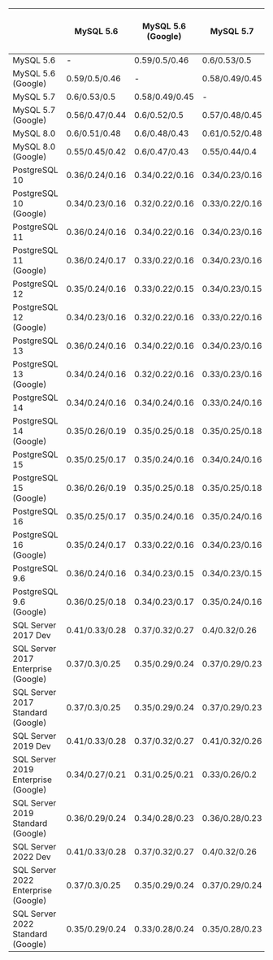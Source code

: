 | |MySQL 5.6|MySQL 5.6 (Google)|MySQL 5.7|MySQL 5.7 (Google)|MySQL 8.0|MySQL 8.0 (Google)|PostgreSQL 10|PostgreSQL 10 (Google)|PostgreSQL 11|PostgreSQL 11 (Google)|PostgreSQL 12|PostgreSQL 12 (Google)|PostgreSQL 13|PostgreSQL 13 (Google)|PostgreSQL 14|PostgreSQL 14 (Google)|PostgreSQL 15|PostgreSQL 15 (Google)|PostgreSQL 16|PostgreSQL 16 (Google)|PostgreSQL 9.6|PostgreSQL 9.6 (Google)|SQL Server 2017 Dev|SQL Server 2017 Enterprise (Google)|SQL Server 2017 Standard (Google)|SQL Server 2019 Dev|SQL Server 2019 Enterprise (Google)|SQL Server 2019 Standard (Google)|SQL Server 2022 Dev|SQL Server 2022 Enterprise (Google)|SQL Server 2022 Standard (Google)|
|---|---|---|---|---|---|---|---|---|---|---|---|---|---|---|---|---|---|---|---|---|---|---|---|---|---|---|---|---|---|---|---|
| MySQL 5.6 | - | 0.59/0.5/0.46 | 0.6/0.53/0.5 | 0.56/0.47/0.44 | 0.6/0.51/0.48 | 0.55/0.45/0.42 | 0.36/0.24/0.16 | 0.34/0.23/0.16 | 0.36/0.24/0.16 | 0.36/0.24/0.17 | 0.35/0.24/0.16 | 0.34/0.23/0.16 | 0.36/0.24/0.16 | 0.34/0.24/0.16 | 0.34/0.24/0.16 | 0.35/0.26/0.19 | 0.35/0.25/0.17 | 0.36/0.26/0.19 | 0.35/0.25/0.17 | 0.35/0.24/0.17 | 0.36/0.24/0.16 | 0.36/0.25/0.18 | 0.41/0.33/0.28 | 0.37/0.3/0.25 | 0.37/0.3/0.25 | 0.41/0.33/0.28 | 0.34/0.27/0.21 | 0.36/0.29/0.24 | 0.41/0.33/0.28 | 0.37/0.3/0.25 | 0.35/0.29/0.24 |
| MySQL 5.6 (Google) | 0.59/0.5/0.46 | - | 0.58/0.49/0.45 | 0.6/0.52/0.5 | 0.6/0.48/0.43 | 0.6/0.47/0.43 | 0.34/0.22/0.16 | 0.32/0.22/0.16 | 0.34/0.22/0.16 | 0.33/0.22/0.16 | 0.33/0.22/0.15 | 0.32/0.22/0.16 | 0.34/0.22/0.16 | 0.32/0.22/0.16 | 0.34/0.24/0.16 | 0.35/0.25/0.18 | 0.35/0.24/0.16 | 0.35/0.25/0.18 | 0.35/0.24/0.16 | 0.33/0.22/0.16 | 0.34/0.23/0.15 | 0.34/0.23/0.17 | 0.37/0.32/0.27 | 0.35/0.29/0.24 | 0.35/0.29/0.24 | 0.37/0.32/0.27 | 0.31/0.25/0.21 | 0.34/0.28/0.23 | 0.37/0.32/0.27 | 0.35/0.29/0.24 | 0.33/0.28/0.24 |
| MySQL 5.7 | 0.6/0.53/0.5 | 0.58/0.49/0.45 | - | 0.57/0.48/0.45 | 0.61/0.52/0.48 | 0.55/0.44/0.4 | 0.34/0.23/0.16 | 0.33/0.22/0.16 | 0.34/0.23/0.16 | 0.34/0.23/0.16 | 0.34/0.23/0.15 | 0.33/0.22/0.16 | 0.34/0.23/0.16 | 0.33/0.23/0.16 | 0.33/0.24/0.16 | 0.35/0.25/0.18 | 0.34/0.24/0.16 | 0.35/0.25/0.18 | 0.35/0.24/0.16 | 0.34/0.23/0.16 | 0.34/0.23/0.15 | 0.35/0.24/0.16 | 0.4/0.32/0.26 | 0.37/0.29/0.23 | 0.37/0.29/0.23 | 0.41/0.32/0.26 | 0.33/0.26/0.2 | 0.36/0.28/0.23 | 0.4/0.32/0.26 | 0.37/0.29/0.24 | 0.35/0.28/0.23 |
| MySQL 5.7 (Google) | 0.56/0.47/0.44 | 0.6/0.52/0.5 | 0.57/0.48/0.45 | - | 0.57/0.46/0.42 | 0.58/0.47/0.42 | 0.31/0.21/0.15 | 0.3/0.2/0.15 | 0.31/0.21/0.15 | 0.29/0.21/0.15 | 0.3/0.21/0.15 | 0.3/0.2/0.15 | 0.31/0.21/0.15 | 0.29/0.21/0.15 | 0.31/0.23/0.15 | 0.32/0.23/0.17 | 0.32/0.23/0.16 | 0.32/0.24/0.17 | 0.32/0.23/0.16 | 0.3/0.21/0.15 | 0.31/0.21/0.15 | 0.31/0.22/0.16 | 0.34/0.29/0.25 | 0.32/0.26/0.22 | 0.32/0.26/0.22 | 0.35/0.29/0.25 | 0.29/0.23/0.19 | 0.32/0.26/0.22 | 0.34/0.29/0.25 | 0.32/0.26/0.22 | 0.31/0.26/0.22 |
| MySQL 8.0 | 0.6/0.51/0.48 | 0.6/0.48/0.43 | 0.61/0.52/0.48 | 0.57/0.46/0.42 | - | 0.58/0.47/0.43 | 0.35/0.23/0.16 | 0.33/0.23/0.16 | 0.35/0.23/0.16 | 0.34/0.23/0.17 | 0.35/0.23/0.16 | 0.33/0.23/0.16 | 0.35/0.23/0.16 | 0.33/0.23/0.16 | 0.34/0.24/0.16 | 0.35/0.25/0.18 | 0.35/0.24/0.16 | 0.36/0.25/0.18 | 0.36/0.24/0.17 | 0.35/0.23/0.17 | 0.35/0.23/0.16 | 0.36/0.24/0.17 | 0.42/0.32/0.26 | 0.38/0.29/0.23 | 0.38/0.29/0.23 | 0.42/0.33/0.26 | 0.34/0.25/0.2 | 0.37/0.28/0.22 | 0.42/0.32/0.26 | 0.38/0.29/0.23 | 0.36/0.28/0.23 |
| MySQL 8.0 (Google) | 0.55/0.45/0.42 | 0.6/0.47/0.43 | 0.55/0.44/0.4 | 0.58/0.47/0.42 | 0.58/0.47/0.43 | - | 0.35/0.25/0.19 | 0.33/0.25/0.19 | 0.35/0.25/0.19 | 0.35/0.26/0.19 | 0.34/0.25/0.18 | 0.33/0.24/0.19 | 0.35/0.25/0.19 | 0.33/0.25/0.19 | 0.36/0.27/0.19 | 0.37/0.28/0.22 | 0.37/0.27/0.2 | 0.37/0.28/0.22 | 0.37/0.27/0.2 | 0.34/0.25/0.19 | 0.35/0.25/0.18 | 0.35/0.26/0.2 | 0.34/0.31/0.29 | 0.31/0.28/0.26 | 0.31/0.28/0.26 | 0.34/0.31/0.3 | 0.28/0.25/0.23 | 0.3/0.27/0.25 | 0.34/0.31/0.29 | 0.31/0.28/0.26 | 0.31/0.28/0.27 |
| PostgreSQL 10 | 0.36/0.24/0.16 | 0.34/0.22/0.16 | 0.34/0.23/0.16 | 0.31/0.21/0.15 | 0.35/0.23/0.16 | 0.35/0.25/0.19 | - | 0.79/0.74/0.67 | 0.89/0.87/0.84 | 0.81/0.76/0.68 | 0.88/0.86/0.82 | 0.78/0.74/0.66 | 0.89/0.87/0.84 | 0.78/0.74/0.67 | 0.76/0.76/0.69 | 0.73/0.69/0.6 | 0.79/0.76/0.7 | 0.73/0.68/0.58 | 0.8/0.77/0.71 | 0.8/0.75/0.67 | 0.85/0.82/0.78 | 0.82/0.77/0.69 | 0.52/0.44/0.31 | 0.46/0.38/0.25 | 0.46/0.38/0.25 | 0.52/0.44/0.31 | 0.42/0.33/0.22 | 0.46/0.37/0.25 | 0.52/0.44/0.31 | 0.46/0.38/0.26 | 0.47/0.38/0.26 |
| PostgreSQL 10 (Google) | 0.34/0.23/0.16 | 0.32/0.22/0.16 | 0.33/0.22/0.16 | 0.3/0.2/0.15 | 0.33/0.23/0.16 | 0.33/0.25/0.19 | 0.79/0.74/0.67 | - | 0.79/0.74/0.67 | 0.83/0.79/0.73 | 0.78/0.73/0.66 | 0.81/0.76/0.71 | 0.79/0.74/0.67 | 0.81/0.77/0.72 | 0.68/0.65/0.56 | 0.75/0.71/0.64 | 0.71/0.66/0.57 | 0.74/0.7/0.62 | 0.72/0.67/0.58 | 0.82/0.77/0.71 | 0.78/0.73/0.66 | 0.84/0.79/0.73 | 0.51/0.43/0.33 | 0.45/0.37/0.27 | 0.45/0.37/0.27 | 0.51/0.44/0.33 | 0.41/0.33/0.23 | 0.45/0.37/0.27 | 0.51/0.43/0.33 | 0.45/0.37/0.27 | 0.47/0.39/0.28 |
| PostgreSQL 11 | 0.36/0.24/0.16 | 0.34/0.22/0.16 | 0.34/0.23/0.16 | 0.31/0.21/0.15 | 0.35/0.23/0.16 | 0.35/0.25/0.19 | 0.89/0.87/0.84 | 0.79/0.74/0.67 | - | 0.82/0.76/0.69 | 0.88/0.86/0.82 | 0.78/0.74/0.66 | 0.89/0.87/0.84 | 0.78/0.74/0.67 | 0.76/0.76/0.69 | 0.73/0.69/0.6 | 0.79/0.76/0.7 | 0.73/0.68/0.58 | 0.79/0.77/0.71 | 0.8/0.75/0.67 | 0.85/0.82/0.78 | 0.82/0.77/0.69 | 0.52/0.44/0.31 | 0.46/0.38/0.26 | 0.46/0.38/0.26 | 0.52/0.44/0.31 | 0.42/0.33/0.22 | 0.46/0.37/0.25 | 0.52/0.44/0.31 | 0.46/0.38/0.26 | 0.47/0.38/0.26 |
| PostgreSQL 11 (Google) | 0.36/0.24/0.17 | 0.33/0.22/0.16 | 0.34/0.23/0.16 | 0.29/0.21/0.15 | 0.34/0.23/0.17 | 0.35/0.26/0.19 | 0.81/0.76/0.68 | 0.83/0.79/0.73 | 0.82/0.76/0.69 | - | 0.79/0.75/0.68 | 0.83/0.79/0.74 | 0.8/0.76/0.69 | 0.83/0.79/0.73 | 0.69/0.67/0.58 | 0.76/0.73/0.65 | 0.72/0.68/0.59 | 0.76/0.72/0.63 | 0.73/0.69/0.6 | 0.84/0.79/0.72 | 0.8/0.75/0.67 | 0.86/0.81/0.74 | 0.52/0.44/0.33 | 0.46/0.38/0.27 | 0.46/0.38/0.27 | 0.52/0.45/0.34 | 0.41/0.34/0.24 | 0.45/0.38/0.27 | 0.52/0.44/0.33 | 0.46/0.38/0.27 | 0.47/0.4/0.28 |
| PostgreSQL 12 | 0.35/0.24/0.16 | 0.33/0.22/0.15 | 0.34/0.23/0.15 | 0.3/0.21/0.15 | 0.35/0.23/0.16 | 0.34/0.25/0.18 | 0.88/0.86/0.82 | 0.78/0.73/0.66 | 0.88/0.86/0.82 | 0.79/0.75/0.68 | - | 0.77/0.73/0.66 | 0.88/0.86/0.82 | 0.77/0.73/0.66 | 0.75/0.75/0.68 | 0.72/0.68/0.59 | 0.77/0.75/0.69 | 0.72/0.68/0.57 | 0.78/0.76/0.7 | 0.79/0.74/0.67 | 0.84/0.81/0.77 | 0.81/0.76/0.68 | 0.51/0.43/0.31 | 0.46/0.37/0.25 | 0.46/0.37/0.25 | 0.51/0.44/0.31 | 0.42/0.33/0.22 | 0.45/0.37/0.25 | 0.51/0.43/0.31 | 0.46/0.37/0.25 | 0.46/0.38/0.25 |
| PostgreSQL 12 (Google) | 0.34/0.23/0.16 | 0.32/0.22/0.16 | 0.33/0.22/0.16 | 0.3/0.2/0.15 | 0.33/0.23/0.16 | 0.33/0.24/0.19 | 0.78/0.74/0.66 | 0.81/0.76/0.71 | 0.78/0.74/0.66 | 0.83/0.79/0.74 | 0.77/0.73/0.66 | - | 0.78/0.74/0.67 | 0.8/0.77/0.71 | 0.67/0.65/0.56 | 0.74/0.71/0.63 | 0.7/0.66/0.57 | 0.73/0.7/0.61 | 0.71/0.67/0.58 | 0.81/0.77/0.7 | 0.77/0.73/0.65 | 0.83/0.79/0.72 | 0.5/0.43/0.32 | 0.44/0.37/0.27 | 0.44/0.37/0.27 | 0.51/0.44/0.33 | 0.4/0.33/0.23 | 0.44/0.37/0.26 | 0.5/0.43/0.32 | 0.44/0.37/0.27 | 0.46/0.38/0.27 |
| PostgreSQL 13 | 0.36/0.24/0.16 | 0.34/0.22/0.16 | 0.34/0.23/0.16 | 0.31/0.21/0.15 | 0.35/0.23/0.16 | 0.35/0.25/0.19 | 0.89/0.87/0.84 | 0.79/0.74/0.67 | 0.89/0.87/0.84 | 0.8/0.76/0.69 | 0.88/0.86/0.82 | 0.78/0.74/0.67 | - | 0.78/0.74/0.67 | 0.76/0.76/0.69 | 0.73/0.69/0.6 | 0.79/0.77/0.7 | 0.73/0.69/0.58 | 0.79/0.77/0.71 | 0.8/0.75/0.67 | 0.85/0.82/0.78 | 0.82/0.77/0.69 | 0.52/0.44/0.31 | 0.46/0.38/0.26 | 0.46/0.38/0.26 | 0.52/0.44/0.31 | 0.42/0.33/0.22 | 0.46/0.37/0.25 | 0.52/0.44/0.31 | 0.46/0.38/0.26 | 0.47/0.38/0.26 |
| PostgreSQL 13 (Google) | 0.34/0.24/0.16 | 0.32/0.22/0.16 | 0.33/0.23/0.16 | 0.29/0.21/0.15 | 0.33/0.23/0.16 | 0.33/0.25/0.19 | 0.78/0.74/0.67 | 0.81/0.77/0.72 | 0.78/0.74/0.67 | 0.83/0.79/0.73 | 0.77/0.73/0.66 | 0.8/0.77/0.71 | 0.78/0.74/0.67 | - | 0.67/0.66/0.56 | 0.75/0.72/0.65 | 0.7/0.66/0.58 | 0.74/0.7/0.62 | 0.71/0.67/0.58 | 0.82/0.77/0.71 | 0.77/0.73/0.66 | 0.84/0.79/0.73 | 0.5/0.43/0.33 | 0.44/0.37/0.27 | 0.44/0.37/0.27 | 0.51/0.44/0.33 | 0.4/0.33/0.23 | 0.44/0.37/0.27 | 0.5/0.43/0.33 | 0.44/0.37/0.27 | 0.46/0.39/0.28 |
| PostgreSQL 14 | 0.34/0.24/0.16 | 0.34/0.24/0.16 | 0.33/0.24/0.16 | 0.31/0.23/0.15 | 0.34/0.24/0.16 | 0.36/0.27/0.19 | 0.76/0.76/0.69 | 0.68/0.65/0.56 | 0.76/0.76/0.69 | 0.69/0.67/0.58 | 0.75/0.75/0.68 | 0.67/0.65/0.56 | 0.76/0.76/0.69 | 0.67/0.66/0.56 | - | 0.85/0.8/0.73 | 0.92/0.87/0.82 | 0.86/0.81/0.71 | 0.89/0.86/0.81 | 0.69/0.66/0.57 | 0.73/0.72/0.65 | 0.71/0.68/0.58 | 0.49/0.44/0.31 | 0.45/0.39/0.26 | 0.45/0.39/0.26 | 0.49/0.44/0.31 | 0.41/0.34/0.23 | 0.44/0.38/0.26 | 0.49/0.44/0.31 | 0.45/0.39/0.26 | 0.46/0.4/0.27 |
| PostgreSQL 14 (Google) | 0.35/0.26/0.19 | 0.35/0.25/0.18 | 0.35/0.25/0.18 | 0.32/0.23/0.17 | 0.35/0.25/0.18 | 0.37/0.28/0.22 | 0.73/0.69/0.6 | 0.75/0.71/0.64 | 0.73/0.69/0.6 | 0.76/0.73/0.65 | 0.72/0.68/0.59 | 0.74/0.71/0.63 | 0.73/0.69/0.6 | 0.75/0.72/0.65 | 0.85/0.8/0.73 | - | 0.87/0.82/0.74 | 0.91/0.87/0.82 | 0.89/0.82/0.74 | 0.75/0.72/0.63 | 0.72/0.68/0.59 | 0.77/0.73/0.65 | 0.51/0.46/0.36 | 0.47/0.41/0.3 | 0.47/0.41/0.3 | 0.52/0.46/0.36 | 0.42/0.36/0.26 | 0.46/0.39/0.29 | 0.51/0.46/0.36 | 0.47/0.41/0.3 | 0.48/0.43/0.31 |
| PostgreSQL 15 | 0.35/0.25/0.17 | 0.35/0.24/0.16 | 0.34/0.24/0.16 | 0.32/0.23/0.16 | 0.35/0.24/0.16 | 0.37/0.27/0.2 | 0.79/0.76/0.7 | 0.71/0.66/0.57 | 0.79/0.76/0.7 | 0.72/0.68/0.59 | 0.77/0.75/0.69 | 0.7/0.66/0.57 | 0.79/0.77/0.7 | 0.7/0.66/0.58 | 0.92/0.87/0.82 | 0.87/0.82/0.74 | - | 0.87/0.81/0.73 | 0.95/0.91/0.87 | 0.71/0.67/0.58 | 0.76/0.73/0.66 | 0.73/0.69/0.6 | 0.51/0.44/0.32 | 0.47/0.4/0.27 | 0.47/0.4/0.27 | 0.51/0.45/0.32 | 0.42/0.35/0.23 | 0.48/0.39/0.27 | 0.51/0.44/0.32 | 0.47/0.4/0.27 | 0.48/0.4/0.27 |
| PostgreSQL 15 (Google) | 0.36/0.26/0.19 | 0.35/0.25/0.18 | 0.35/0.25/0.18 | 0.32/0.24/0.17 | 0.36/0.25/0.18 | 0.37/0.28/0.22 | 0.73/0.68/0.58 | 0.74/0.7/0.62 | 0.73/0.68/0.58 | 0.76/0.72/0.63 | 0.72/0.68/0.57 | 0.73/0.7/0.61 | 0.73/0.69/0.58 | 0.74/0.7/0.62 | 0.86/0.81/0.71 | 0.91/0.87/0.82 | 0.87/0.81/0.73 | - | 0.88/0.83/0.75 | 0.75/0.71/0.62 | 0.72/0.68/0.57 | 0.77/0.73/0.64 | 0.52/0.46/0.36 | 0.47/0.41/0.3 | 0.47/0.41/0.3 | 0.52/0.47/0.36 | 0.43/0.36/0.26 | 0.46/0.4/0.29 | 0.52/0.46/0.36 | 0.47/0.41/0.3 | 0.49/0.43/0.32 |
| PostgreSQL 16 | 0.35/0.25/0.17 | 0.35/0.24/0.16 | 0.35/0.24/0.16 | 0.32/0.23/0.16 | 0.36/0.24/0.17 | 0.37/0.27/0.2 | 0.8/0.77/0.71 | 0.72/0.67/0.58 | 0.79/0.77/0.71 | 0.73/0.69/0.6 | 0.78/0.76/0.7 | 0.71/0.67/0.58 | 0.79/0.77/0.71 | 0.71/0.67/0.58 | 0.89/0.86/0.81 | 0.89/0.82/0.74 | 0.95/0.91/0.87 | 0.88/0.83/0.75 | - | 0.73/0.68/0.6 | 0.77/0.74/0.67 | 0.75/0.7/0.61 | 0.51/0.45/0.33 | 0.47/0.4/0.27 | 0.47/0.4/0.27 | 0.51/0.45/0.33 | 0.42/0.35/0.24 | 0.46/0.39/0.27 | 0.51/0.45/0.33 | 0.47/0.4/0.27 | 0.48/0.41/0.28 |
| PostgreSQL 16 (Google) | 0.35/0.24/0.17 | 0.33/0.22/0.16 | 0.34/0.23/0.16 | 0.3/0.21/0.15 | 0.35/0.23/0.17 | 0.34/0.25/0.19 | 0.8/0.75/0.67 | 0.82/0.77/0.71 | 0.8/0.75/0.67 | 0.84/0.79/0.72 | 0.79/0.74/0.67 | 0.81/0.77/0.7 | 0.8/0.75/0.67 | 0.82/0.77/0.71 | 0.69/0.66/0.57 | 0.75/0.72/0.63 | 0.71/0.67/0.58 | 0.75/0.71/0.62 | 0.73/0.68/0.6 | - | 0.81/0.76/0.7 | 0.86/0.81/0.76 | 0.52/0.44/0.33 | 0.46/0.38/0.27 | 0.46/0.38/0.27 | 0.52/0.44/0.33 | 0.41/0.33/0.24 | 0.46/0.37/0.27 | 0.52/0.44/0.33 | 0.46/0.38/0.27 | 0.47/0.39/0.28 |
| PostgreSQL 9.6 | 0.36/0.24/0.16 | 0.34/0.23/0.15 | 0.34/0.23/0.15 | 0.31/0.21/0.15 | 0.35/0.23/0.16 | 0.35/0.25/0.18 | 0.85/0.82/0.78 | 0.78/0.73/0.66 | 0.85/0.82/0.78 | 0.8/0.75/0.67 | 0.84/0.81/0.77 | 0.77/0.73/0.65 | 0.85/0.82/0.78 | 0.77/0.73/0.66 | 0.73/0.72/0.65 | 0.72/0.68/0.59 | 0.76/0.73/0.66 | 0.72/0.68/0.57 | 0.77/0.74/0.67 | 0.81/0.76/0.7 | - | 0.82/0.77/0.71 | 0.52/0.44/0.32 | 0.47/0.38/0.26 | 0.47/0.38/0.26 | 0.52/0.44/0.32 | 0.42/0.34/0.23 | 0.46/0.38/0.26 | 0.52/0.44/0.32 | 0.47/0.39/0.26 | 0.47/0.39/0.26 |
| PostgreSQL 9.6 (Google) | 0.36/0.25/0.18 | 0.34/0.23/0.17 | 0.35/0.24/0.16 | 0.31/0.22/0.16 | 0.36/0.24/0.17 | 0.35/0.26/0.2 | 0.82/0.77/0.69 | 0.84/0.79/0.73 | 0.82/0.77/0.69 | 0.86/0.81/0.74 | 0.81/0.76/0.68 | 0.83/0.79/0.72 | 0.82/0.77/0.69 | 0.84/0.79/0.73 | 0.71/0.68/0.58 | 0.77/0.73/0.65 | 0.73/0.69/0.6 | 0.77/0.73/0.64 | 0.75/0.7/0.61 | 0.86/0.81/0.76 | 0.82/0.77/0.71 | - | 0.53/0.45/0.34 | 0.47/0.39/0.28 | 0.47/0.39/0.28 | 0.54/0.46/0.34 | 0.43/0.34/0.24 | 0.47/0.38/0.28 | 0.53/0.45/0.34 | 0.47/0.39/0.28 | 0.49/0.4/0.28 |
| SQL Server 2017 Dev | 0.41/0.33/0.28 | 0.37/0.32/0.27 | 0.4/0.32/0.26 | 0.34/0.29/0.25 | 0.42/0.32/0.26 | 0.34/0.31/0.29 | 0.52/0.44/0.31 | 0.51/0.43/0.33 | 0.52/0.44/0.31 | 0.52/0.44/0.33 | 0.51/0.43/0.31 | 0.5/0.43/0.32 | 0.52/0.44/0.31 | 0.5/0.43/0.33 | 0.49/0.44/0.31 | 0.51/0.46/0.36 | 0.51/0.44/0.32 | 0.52/0.46/0.36 | 0.51/0.45/0.33 | 0.52/0.44/0.33 | 0.52/0.44/0.32 | 0.53/0.45/0.34 | - | 0.82/0.75/0.68 | 0.82/0.75/0.68 | 0.99/0.99/0.99 | 0.73/0.65/0.59 | 0.79/0.72/0.66 | 0.99/0.99/0.99 | 0.81/0.74/0.68 | 0.76/0.7/0.63 |
| SQL Server 2017 Enterprise (Google) | 0.37/0.3/0.25 | 0.35/0.29/0.24 | 0.37/0.29/0.23 | 0.32/0.26/0.22 | 0.38/0.29/0.23 | 0.31/0.28/0.26 | 0.46/0.38/0.25 | 0.45/0.37/0.27 | 0.46/0.38/0.26 | 0.46/0.38/0.27 | 0.46/0.37/0.25 | 0.44/0.37/0.27 | 0.46/0.38/0.26 | 0.44/0.37/0.27 | 0.45/0.39/0.26 | 0.47/0.41/0.3 | 0.47/0.4/0.27 | 0.47/0.41/0.3 | 0.47/0.4/0.27 | 0.46/0.38/0.27 | 0.47/0.38/0.26 | 0.47/0.39/0.28 | 0.82/0.75/0.68 | - | 1.0/1.0/1.0 | 0.81/0.74/0.68 | 0.75/0.68/0.62 | 0.81/0.75/0.7 | 0.81/0.74/0.68 | 0.99/0.99/0.98 | 0.96/0.96/0.95 |
| SQL Server 2017 Standard (Google) | 0.37/0.3/0.25 | 0.35/0.29/0.24 | 0.37/0.29/0.23 | 0.32/0.26/0.22 | 0.38/0.29/0.23 | 0.31/0.28/0.26 | 0.46/0.38/0.25 | 0.45/0.37/0.27 | 0.46/0.38/0.26 | 0.46/0.38/0.27 | 0.46/0.37/0.25 | 0.44/0.37/0.27 | 0.46/0.38/0.26 | 0.44/0.37/0.27 | 0.45/0.39/0.26 | 0.47/0.41/0.3 | 0.47/0.4/0.27 | 0.47/0.41/0.3 | 0.47/0.4/0.27 | 0.46/0.38/0.27 | 0.47/0.38/0.26 | 0.47/0.39/0.28 | 0.82/0.75/0.68 | 1.0/1.0/1.0 | - | 0.81/0.74/0.68 | 0.75/0.68/0.62 | 0.81/0.75/0.7 | 0.81/0.74/0.68 | 0.99/0.99/0.98 | 0.96/0.96/0.95 |
| SQL Server 2019 Dev | 0.41/0.33/0.28 | 0.37/0.32/0.27 | 0.41/0.32/0.26 | 0.35/0.29/0.25 | 0.42/0.33/0.26 | 0.34/0.31/0.3 | 0.52/0.44/0.31 | 0.51/0.44/0.33 | 0.52/0.44/0.31 | 0.52/0.45/0.34 | 0.51/0.44/0.31 | 0.51/0.44/0.33 | 0.52/0.44/0.31 | 0.51/0.44/0.33 | 0.49/0.44/0.31 | 0.52/0.46/0.36 | 0.51/0.45/0.32 | 0.52/0.47/0.36 | 0.51/0.45/0.33 | 0.52/0.44/0.33 | 0.52/0.44/0.32 | 0.54/0.46/0.34 | 0.99/0.99/0.99 | 0.81/0.74/0.68 | 0.81/0.74/0.68 | - | 0.74/0.66/0.59 | 0.8/0.73/0.66 | 0.99/0.99/0.99 | 0.81/0.75/0.68 | 0.76/0.7/0.63 |
| SQL Server 2019 Enterprise (Google) | 0.34/0.27/0.21 | 0.31/0.25/0.21 | 0.33/0.26/0.2 | 0.29/0.23/0.19 | 0.34/0.25/0.2 | 0.28/0.25/0.23 | 0.42/0.33/0.22 | 0.41/0.33/0.23 | 0.42/0.33/0.22 | 0.41/0.34/0.24 | 0.42/0.33/0.22 | 0.4/0.33/0.23 | 0.42/0.33/0.22 | 0.4/0.33/0.23 | 0.41/0.34/0.23 | 0.42/0.36/0.26 | 0.42/0.35/0.23 | 0.43/0.36/0.26 | 0.42/0.35/0.24 | 0.41/0.33/0.24 | 0.42/0.34/0.23 | 0.43/0.34/0.24 | 0.73/0.65/0.59 | 0.75/0.68/0.62 | 0.75/0.68/0.62 | 0.74/0.66/0.59 | - | 0.74/0.67/0.61 | 0.74/0.65/0.59 | 0.75/0.68/0.62 | 0.7/0.63/0.57 |
| SQL Server 2019 Standard (Google) | 0.36/0.29/0.24 | 0.34/0.28/0.23 | 0.36/0.28/0.23 | 0.32/0.26/0.22 | 0.37/0.28/0.22 | 0.3/0.27/0.25 | 0.46/0.37/0.25 | 0.45/0.37/0.27 | 0.46/0.37/0.25 | 0.45/0.38/0.27 | 0.45/0.37/0.25 | 0.44/0.37/0.26 | 0.46/0.37/0.25 | 0.44/0.37/0.27 | 0.44/0.38/0.26 | 0.46/0.39/0.29 | 0.48/0.39/0.27 | 0.46/0.4/0.29 | 0.46/0.39/0.27 | 0.46/0.37/0.27 | 0.46/0.38/0.26 | 0.47/0.38/0.28 | 0.79/0.72/0.66 | 0.81/0.75/0.7 | 0.81/0.75/0.7 | 0.8/0.73/0.66 | 0.74/0.67/0.61 | - | 0.8/0.72/0.66 | 0.81/0.75/0.7 | 0.76/0.7/0.64 |
| SQL Server 2022 Dev | 0.41/0.33/0.28 | 0.37/0.32/0.27 | 0.4/0.32/0.26 | 0.34/0.29/0.25 | 0.42/0.32/0.26 | 0.34/0.31/0.29 | 0.52/0.44/0.31 | 0.51/0.43/0.33 | 0.52/0.44/0.31 | 0.52/0.44/0.33 | 0.51/0.43/0.31 | 0.5/0.43/0.32 | 0.52/0.44/0.31 | 0.5/0.43/0.33 | 0.49/0.44/0.31 | 0.51/0.46/0.36 | 0.51/0.44/0.32 | 0.52/0.46/0.36 | 0.51/0.45/0.33 | 0.52/0.44/0.33 | 0.52/0.44/0.32 | 0.53/0.45/0.34 | 0.99/0.99/0.99 | 0.81/0.74/0.68 | 0.81/0.74/0.68 | 0.99/0.99/0.99 | 0.74/0.65/0.59 | 0.8/0.72/0.66 | - | 0.82/0.75/0.69 | 0.77/0.71/0.64 |
| SQL Server 2022 Enterprise (Google) | 0.37/0.3/0.25 | 0.35/0.29/0.24 | 0.37/0.29/0.24 | 0.32/0.26/0.22 | 0.38/0.29/0.23 | 0.31/0.28/0.26 | 0.46/0.38/0.26 | 0.45/0.37/0.27 | 0.46/0.38/0.26 | 0.46/0.38/0.27 | 0.46/0.37/0.25 | 0.44/0.37/0.27 | 0.46/0.38/0.26 | 0.44/0.37/0.27 | 0.45/0.39/0.26 | 0.47/0.41/0.3 | 0.47/0.4/0.27 | 0.47/0.41/0.3 | 0.47/0.4/0.27 | 0.46/0.38/0.27 | 0.47/0.39/0.26 | 0.47/0.39/0.28 | 0.81/0.74/0.68 | 0.99/0.99/0.98 | 0.99/0.99/0.98 | 0.81/0.75/0.68 | 0.75/0.68/0.62 | 0.81/0.75/0.7 | 0.82/0.75/0.69 | - | 0.97/0.97/0.97 |
| SQL Server 2022 Standard (Google) | 0.35/0.29/0.24 | 0.33/0.28/0.24 | 0.35/0.28/0.23 | 0.31/0.26/0.22 | 0.36/0.28/0.23 | 0.31/0.28/0.27 | 0.47/0.38/0.26 | 0.47/0.39/0.28 | 0.47/0.38/0.26 | 0.47/0.4/0.28 | 0.46/0.38/0.25 | 0.46/0.38/0.27 | 0.47/0.38/0.26 | 0.46/0.39/0.28 | 0.46/0.4/0.27 | 0.48/0.43/0.31 | 0.48/0.4/0.27 | 0.49/0.43/0.32 | 0.48/0.41/0.28 | 0.47/0.39/0.28 | 0.47/0.39/0.26 | 0.49/0.4/0.28 | 0.76/0.7/0.63 | 0.96/0.96/0.95 | 0.96/0.96/0.95 | 0.76/0.7/0.63 | 0.7/0.63/0.57 | 0.76/0.7/0.64 | 0.77/0.71/0.64 | 0.97/0.97/0.97 | - |

